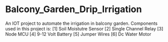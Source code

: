 # Balcony_Garden_Drip_Irrigation
An IOT project to automate the irrigation in balcony garden. 
Components used in this project is:
[1] Soil Moistutre Sensor
[2] Single Channel Relay
[3] Node MCU
[4] 9-12 Volt Battery
[5] Jumper Wires
[6] Dc Water Motor
